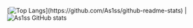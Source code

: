 [![Top Langs](https://github-readme-stats-beryl-nu-33.vercel.app/api/top-langs?username=As1ss&layout=compact&theme=synthwave&card_width="900")](https://github.com/As1ss/github-readme-stats) 
|
![As1ss GitHub stats](https://github-readme-stats.vercel.app/api?username=As1ss&count_private=true&theme=synthwave)


